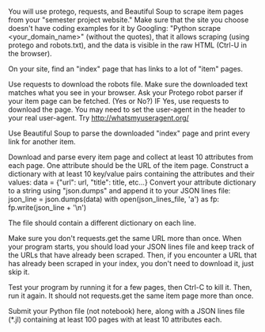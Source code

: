 You will use protego, requests, and Beautiful Soup to scrape item pages from your "semester project website." Make sure that the site you choose doesn't have coding examples for it by Googling: "Python scrape <your_domain_name>" (without the quotes), that it allows scraping (using protego and robots.txt), and the data is visible in the raw HTML (Ctrl-U in the browser).
 
 
On your site, find an "index" page that has links to a lot of "item" pages.
 
Use requests to download the robots file. Make sure the downloaded text matches what you see in your browser. Ask your Protego robot parser if your item page can be fetched. (Yes or No?) IF Yes, use requests to download the page. You may need to set the user-agent in the header to your real user-agent. Try http://whatsmyuseragent.org/
 
 
Use Beautiful Soup to parse the downloaded "index" page and print every link for another item.
 
Download and parse every item page and collect at least 10 attributes from each page. One attribute should be the URL of the item page. Construct a dictionary with at least 10 key/value pairs containing the attributes and their values:
data = {"url": url, "title": title, etc...}
Convert your attribute dictionary to a string using "json.dumps" and append it to your JSON lines file:
json_line = json.dumps(data)
with open(json_lines_file, 'a') as fp:
    fp.write(json_line + '\n')
 
The file should contain a different dictionary on each line.
 
Make sure you don't requests.get the same URL more than once. When your program starts, you should load your JSON lines file and keep track of the URLs that have already been scraped. Then, if you encounter a URL that has already been scraped in your index, you don't need to download it, just skip it.
 
Test your program by running it for a few pages, then Ctrl-C to kill it. Then, run it again. It should not requests.get the same item page more than once.
 
Submit your Python file (not notebook) here, along with a JSON lines file (*.jl) containing at least 100 pages with at least 10 attributes each.
